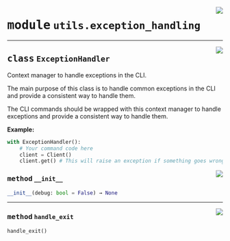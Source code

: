 <!-- markdownlint-disable -->

<a href="https://github.com/gizatechxyz/giza-cli/blob/main/giza/utils/exception_handling.py#L0"><img align="right" style="float:right;" src="https://img.shields.io/badge/-source-cccccc?style=flat-square"></a>

# <kbd>module</kbd> `utils.exception_handling`






---

<a href="https://github.com/gizatechxyz/giza-cli/blob/main/giza/utils/exception_handling.py#L10"><img align="right" style="float:right;" src="https://img.shields.io/badge/-source-cccccc?style=flat-square"></a>

## <kbd>class</kbd> `ExceptionHandler`
Context manager to handle exceptions in the CLI. 

The main purpose of this class is to handle common exceptions in the CLI and provide a consistent way to handle them. 

The CLI commands should be wrapped with this context manager to handle exceptions and provide a consistent way to handle them. 



**Example:**
 ```python
with ExceptionHandler():
     # Your command code here
     client = Client()
     client.get() # This will raise an exception if something goes wrong but will be handled in __exit__
``` 

<a href="https://github.com/gizatechxyz/giza-cli/blob/main/giza/utils/exception_handling.py#L30"><img align="right" style="float:right;" src="https://img.shields.io/badge/-source-cccccc?style=flat-square"></a>

### <kbd>method</kbd> `__init__`

```python
__init__(debug: bool = False) → None
```








---

<a href="https://github.com/gizatechxyz/giza-cli/blob/main/giza/utils/exception_handling.py#L35"><img align="right" style="float:right;" src="https://img.shields.io/badge/-source-cccccc?style=flat-square"></a>

### <kbd>method</kbd> `handle_exit`

```python
handle_exit()
```






